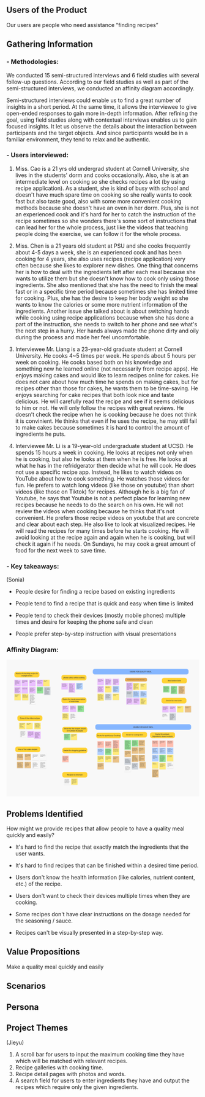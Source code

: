 
## Users of the Product

Our users are people who need assistance “finding recipes”


## Gathering Information


### - Methodologies:

We conducted 15 semi-structured interviews and 6 field studies with several follow-up questions. According to our field studies as well as part of the semi-structured interviews, we conducted an affinity diagram accordingly.

Semi-structured interviews could enable us to find a great number of insights in a short period. At the same time, it allows the interviewee to give open-ended responses to gain more in-depth information.  After refining the goal, using field studies along with contextual interviews enables us to gain focused insights. It let us observe the details about the interaction between participants and the target objects. And since participants would be in a familiar environment, they tend to relax and be authentic.

### - Users interviewed:

1. Miss. Cao is a 21 yrs old undergrad student at Cornell University, she lives in the students' dorm and cooks occasionally. Also, she is at an intermediate level on cooking so she checks recipes a lot (by using recipe application). As a student, she is kind of busy with school and doesn't have much spare time on cooking so she really wants to cook fast but also taste good, also with some more convenient cooking methods because she doesn't have an oven in her dorm. Plus, she is not an experienced cook and it's hard for her to catch the instruction of the recipe sometimes so she wonders there's some sort of instructions that can lead her for the whole process, just like the videos that teaching people doing the exercise, we can follow it for the whole process.

2. Miss. Chen is a 21 years old student at PSU and she cooks frequently about 4-5 days a week, she is an experienced cook and has been cooking for 4 years, she also uses recipes (recipe application) very often because she likes to explorer new dishes. One thing that concerns her is how to deal with the ingredients left after each meal because she wants to utilize them but she doesn't know how to cook only using those ingredients. She also mentioned that she has the need to finish the meal fast or in a specific time period because sometimes she has limited time for cooking. Plus, she has the desire to keep her body weight so she wants to know the calories or some more nutrient information of the ingredients. Another issue she talked about is about switching hands while cooking using recipe applications because when she has done a part of the instruction, she needs to switch to her phone and see what's the next step in a hurry. Her hands always made the phone dirty and oily during the process and made her feel uncomfortable.

3. Interviewee Mr. Liang is a 23-year-old graduate student at Cornell University. He cooks 4~5 times per week. He spends about 5 hours per week on cooking. He cooks based both on his knowledge and something new he learned online (not necessarily from recipe apps). He enjoys making cakes and would like to learn recipes online for cakes. He does not care about how much time he spends on making cakes, but for recipes other than those for cakes, he wants them to be time-saving. He enjoys searching for cake recipes that both look nice and taste delicious. He will carefully read the recipe and see if it seems delicious to him or not. He will only follow the recipes with great reviews. He doesn’t check the recipe when he is cooking because he does not think it is convinient. He thinks that even if he uses the recipe, he may still fail to make cakes because sometimes it is hard to control the amount of ingredients he puts. 

4. Interviewee Mr. Li is a 19-year-old undergraduate student at UCSD. He spends 15 hours a week in cooking. He looks at recipes not only when he is cooking, but also he looks at them when he is free. He looks at what he has in the refridgerator then decide what he will cook. He does not use a specific recipe app. Instead, he likes to watch videos on YouTube about how to cook something. He watches those videos for fun. He prefers to watch long videos (like those on youtube) than short videos (like those on Tiktok) for recipes. Although he is a big fan of Youtube, he says that Youtube is not a perfect place for learning new recipes because he needs to do the search on his own. He will not review the videos when cooking because he thinks that it's not convenient. He prefers those recipe videos on youtube that are concrete and clear about each step. He also like to look at visualized recipes. He will read the recipes for many times before he starts cooking. He will avoid looking at the recipe again and again when he is cooking, but will check it again if he needs. On Sundays, he may cook a great amount of food for the next week to save time. 

### - Key takeaways:

(Sonia)
- People desire for finding a recipe based on existing ingredients

- People tend to find a recipe that is quick and easy when time is limited

- People tend to check their devices (mostly mobile phones) multiple times and desire for keeping the phone safe and clean

- People prefer step-by-step instruction with visual presentations


### Affinity Diagram:

![](affinity_diagram.jpg)


## Problems Identified

How might we provide recipes that allow people to have a quality meal quickly and easily?

- It's hard to find the recipe that exactly match the ingredients that the user wants.

- It's hard to find recipes that can be finished within a desired time period.

- Users don't know the health information (like calories, nutrient content, etc.) of the recipe.

- Users don't want to check their devices multiple times when they are cooking.

- Some recipes don't have clear instructions on the dosage needed for the seasoning / sauce.

- Recipes can't be visually presented in a step-by-step way.



## Value Propositions

Make a quality meal quickly and easily


## Scenarios

  

## Persona

  

## Project Themes

(Jieyu)
1. A scroll bar for users to input the maximum cooking time they have which will be matched with relevant recipes.
2. Recipe galleries with cooking time.
3. Recipe detail pages with photos and words.
4. A search field for users to enter ingredients they have and output the recipes which require only the given ingredients.